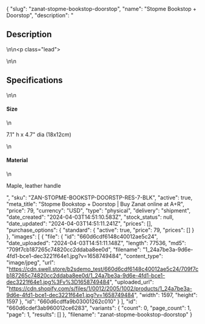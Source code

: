 {
  "slug": "zanat-stopme-bookstop-doorstop",
  "name": "Stopme Bookstop + Doorstop",
  "description": "<h2>Description</h2>\n<!-- split -->\n<p class=\"lead\"> </p>\n<!-- split -->\n<h2>Specifications</h2>\n<!-- split -->\n<h4>Size</h4>\n<p>7.1\" h x 4.7\" dia (18x12cm)</p>\n<h4>Material</h4>\n<p>Maple, leather handle</p>",
  "sku": "ZAN-STOPME-BOOKSTP-DOORSTP-RES-7-BLK",
  "active": true,
  "meta_title": "Stopme Bookstop + Doorstop | Buy Zanat online at A+R",
  "price": 79,
  "currency": "USD",
  "type": "physical",
  "delivery": "shipment",
  "date_created": "2024-04-03T14:51:10.583Z",
  "stock_status": null,
  "date_updated": "2024-04-03T14:51:11.241Z",
  "prices": [],
  "purchase_options": {
    "standard": {
      "active": true,
      "price": 79,
      "prices": []
    }
  },
  "images": [
    {
      "file": {
        "id": "660d6cdf6148c40012ae5c24",
        "date_uploaded": "2024-04-03T14:51:11.148Z",
        "length": 77536,
        "md5": "709f7cb187265c74820cc2ddaba8ee0d",
        "filename": "1_24a7be3a-9d6e-4fd1-bce1-dec3221f64e1.jpg?v=1658749484",
        "content_type": "image/jpeg",
        "url": "https://cdn.swell.store/b2sdemo_test/660d6cdf6148c40012ae5c24/709f7cb187265c74820cc2ddaba8ee0d/1_24a7be3a-9d6e-4fd1-bce1-dec3221f64e1.jpg%3Fv%3D1658749484",
        "uploaded_url": "https://cdn.shopify.com/s/files/1/0012/2005/1002/products/1_24a7be3a-9d6e-4fd1-bce1-dec3221f64e1.jpg?v=1658749484",
        "width": 1597,
        "height": 1597
      },
      "id": "660d6cdffa9b03001262c010"
    }
  ],
  "id": "660d6cdef3ab960012ce6283",
  "variants": {
    "count": 0,
    "page_count": 1,
    "page": 1,
    "results": []
  },
  "filename": "zanat-stopme-bookstop-doorstop"
}